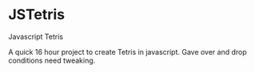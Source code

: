 JSTetris
========

Javascript Tetris

A quick 16 hour project to create Tetris in javascript. Gave over and drop conditions need tweaking.
